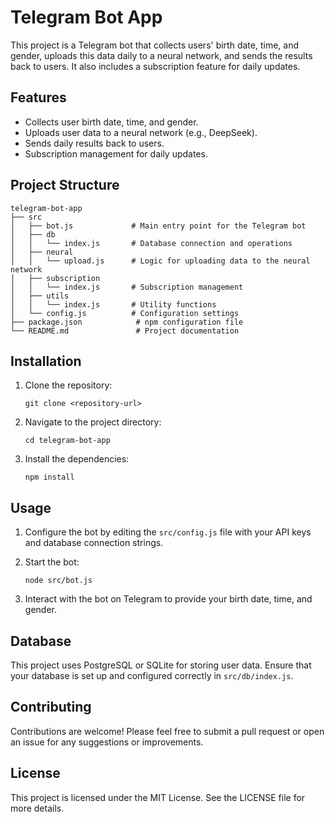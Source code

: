 # Telegram Bot App

This project is a Telegram bot that collects users' birth date, time, and gender, uploads this data daily to a neural network, and sends the results back to users. It also includes a subscription feature for daily updates.

## Features

- Collects user birth date, time, and gender.
- Uploads user data to a neural network (e.g., DeepSeek).
- Sends daily results back to users.
- Subscription management for daily updates.

## Project Structure

```
telegram-bot-app
├── src
│   ├── bot.js             # Main entry point for the Telegram bot
│   ├── db
│   │   └── index.js       # Database connection and operations
│   ├── neural
│   │   └── upload.js      # Logic for uploading data to the neural network
│   ├── subscription
│   │   └── index.js       # Subscription management
│   ├── utils
│   │   └── index.js       # Utility functions
│   └── config.js          # Configuration settings
├── package.json            # npm configuration file
└── README.md               # Project documentation
```

## Installation

1. Clone the repository:
   ```
   git clone <repository-url>
   ```

2. Navigate to the project directory:
   ```
   cd telegram-bot-app
   ```

3. Install the dependencies:
   ```
   npm install
   ```

## Usage

1. Configure the bot by editing the `src/config.js` file with your API keys and database connection strings.

2. Start the bot:
   ```
   node src/bot.js
   ```

3. Interact with the bot on Telegram to provide your birth date, time, and gender.

## Database

This project uses PostgreSQL or SQLite for storing user data. Ensure that your database is set up and configured correctly in `src/db/index.js`.

## Contributing

Contributions are welcome! Please feel free to submit a pull request or open an issue for any suggestions or improvements.

## License

This project is licensed under the MIT License. See the LICENSE file for more details.